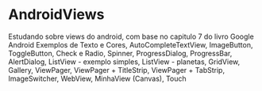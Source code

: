 # AndroidViews
Estudando sobre views do android, com base no capitulo 7 do livro Google Android
Exemplos de Texto e Cores, AutoCompleteTextView, ImageButton, ToggleButton, Check e Radio, Spinner, ProgressDialog, ProgressBar, AlertDialog, ListView - exemplo simples, ListView - planetas, GridView, Gallery, ViewPager, ViewPager + TitleStrip, ViewPager + TabStrip, ImageSwitcher, WebView, MinhaView (Canvas), Touch

